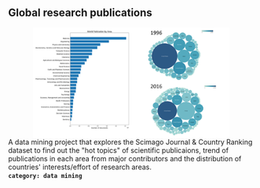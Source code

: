 ## Global research publications
[<img align=left HSPACE="50" src="images/GlobalPub.png" width="400">](https://isaacdu84.github.io/Global-Scientific-Publications) A data mining project that explores the Scimago Journal & Country Ranking dataset to find out the "hot topics" of scientific publicaions, trend of publications in each area from major contributors and the distribution of countries' interests/effort of research areas.<br />
**```category: data mining```**

